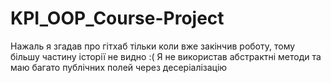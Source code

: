 # KPI_OOP_Course-Project

Нажаль я згадав про гітхаб тільки коли вже закінчив роботу, тому більшу частину історії не видно :(
Я не використав абстрактні методи та маю багато публічних полей через десеріалізацію
